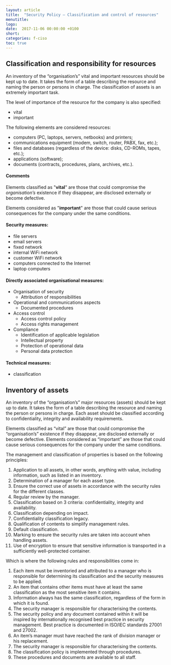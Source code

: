 ```yaml
---
layout: article
title:  "Security Policy – Classification and control of resources"
menutitle:
logo:
date:  2017-11-06 00:00:00 +0100
short:
categories: f-ciso
toc: true
---
```

## Classification and responsibility for resources
An inventory of the “organisation’s” vital and important resources should be kept up to date. It takes the form of a table describing the resource and naming the person or persons in charge. The classification of assets is an extremely important task.

The level of importance of the resource for the company is also specified:

* vital
* important

The following elements are considered resources:

* computers (PC, laptops, servers, netbooks) and printers;
* communications equipment (modem, switch, router, PABX, fax, etc.);
* files and databases (regardless of the device: disks, CD-ROMs, tapes, etc.);
* applications (software);
* documents (contracts, procedures, plans, archives, etc.).

#### Comments
Elements classified as "**vital**" are those that could compromise the *organisation’s* existence if they disappear, are disclosed externally or become defective.

Elements considered as "**important**" are those that could cause serious consequences for the company under the same conditions.

#### Security measures:

* file servers
* email servers
* fixed network
* internal WiFi network
* customer WiFi network
* computers connected to the Internet
* laptop computers

#### Directly associated organisational measures:

* Organisation of security
  * Attribution of responsibilities
* Operational and communications aspects
  * Documented procedures
* Access control
  * Access control policy
  * Access rights management
* Compliance
  * Identification of applicable legislation
  * Intellectual property
  * Protection of operational data
  * Personal data protection

#### Technical measures:

* classification

## Inventory of assets

An inventory of the “organisation’s” major resources (assets) should be kept up to date. It takes the form of a table describing the resource and naming the person or persons in charge. Each asset should be classified according to confidentiality, integrity and availability requirements.

Elements classified as “vital” are those that could compromise the “organisation’s” existence if they disappear, are disclosed externally or become defective. Elements considered as “important” are those that could cause serious consequences for the company under the same conditions.

The management and classification of properties is based on the following principles:

1. Application to all assets, in other words, anything with value, including information, such as listed in an inventory.
2. Determination of a manager for each asset type.
3. Ensure the correct use of assets in accordance with the security rules for the different classes.
4. Regular review by the manager.
5. Classification based on 3 criteria: confidentiality, integrity and availability.
6. Classification depending on impact.
7. Confidentiality classification legacy.
8. Qualification of contents to simplify management rules.
9. Default classification.
10. Marking to ensure the security rules are taken into account when handling assets.
11. Use of encryption to ensure that sensitive information is transported in a sufficiently well-protected container.

Which is where the following rules and responsibilities come in:

1. Each item must be inventoried and attributed to a manager who is responsible for determining its classification and the security measures to be applied.
2. An item that contains other items must have at least the same classification as the most sensitive item it contains.
3. Information always has the same classification, regardless of the form in which it is found.
4. The security manager is responsible for characterising the contents.
5. The security policy and any document contained within it will be inspired by internationally recognised best practice in security management. Best practice is documented in ISO/IEC standards 27001 and 27002.
6. An item’s manager must have reached the rank of division manager or his replacement.
7. The security manager is responsible for characterising the contents.
8. The classification policy is implemented through procedures.
9. These procedures and documents are available to all staff.
